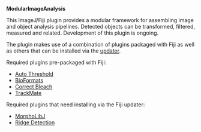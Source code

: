 **ModularImageAnalysis**

This ImageJ/Fiji plugin provides a modular framework for assembling image and object analysis pipelines.  Detected objects can be transformed, filtered, measured and related.  Development of this plugin is ongoing.


The plugin makes use of a combination of plugins packaged with Fiji as well as others that can be installed via the [updater](http://imagej.net/Updater).

Required plugins pre-packaged with Fiji:
- [Auto Threshold](https://github.com/fiji/Auto_Threshold)
- [BioFormats](https://github.com/openmicroscopy/bioformats)
- [Correct Bleach](https://github.com/fiji/CorrectBleach)
- [TrackMate](https://github.com/fiji/TrackMate)

Required plugins that need installing via the Fiji updater:
- [MorphoLibJ](https://github.com/ijpb/MorphoLibJ)
- [Ridge Detection](https://github.com/thorstenwagner/ij-ridgedetection)
